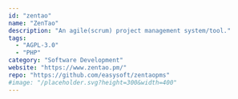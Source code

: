 ```yaml
---
id: "zentao"
name: "ZenTao"
description: "An agile(scrum) project management system/tool."
tags:
  - "AGPL-3.0"
  - "PHP"
category: "Software Development"
website: "https://www.zentao.pm/"
repo: "https://github.com/easysoft/zentaopms"
#image: "/placeholder.svg?height=300&width=400"
---
```


